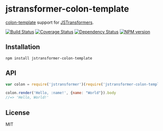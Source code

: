 # jstransformer-colon-template

[colon-template](https://github.com/matthewmueller/colon-template) support for [JSTransformers](http://github.com/jstransformers).

[![Build Status](https://img.shields.io/travis/jstransformers/jstransformer-colon-template/master.svg)](https://travis-ci.org/jstransformers/jstransformer-colon-template)
[![Coverage Status](https://img.shields.io/codecov/c/github/jstransformers/jstransformer-colon-template/master.svg)](https://codecov.io/gh/jstransformers/jstransformer-colon-template)
[![Dependency Status](https://img.shields.io/david/jstransformers/jstransformer-colon-template/master.svg)](http://david-dm.org/jstransformers/jstransformer-colon-template)
[![NPM version](https://img.shields.io/npm/v/jstransformer-colon-template.svg)](https://www.npmjs.org/package/jstransformer-colon-template)

## Installation

    npm install jstransformer-colon-template

## API

```js
var colon = require('jstransformer')(require('jstransformer-colon-template'));

colon.render('Hello, :name!', {name: "World"}).body
//=> 'Hello, World!'
```

## License

MIT
